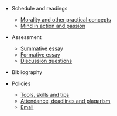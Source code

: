 
<!-- - Welcome
  - [Announcements](README.md)
  - [Instructors](README.md)
  - [Meetings](README.md)
  - [Course materials](README.md)
  - [Brief schedule of topics](README.md) -->

- Schedule and readings
  - [Morality and other practical concepts](schedule.md)
  - [Mind in action and passion](schedule.md)

- Assessment
  - [Summative essay](assessment.md)
  - [Formative essay](assessment.md)
  - [Discussion questions](assessment.md)


- Bibliography
  <!-- - Selective general background readings
    - Historical backgrond
    - Key books published since 1945
    - Collections
  - Topics -->

- Policies
  - [Tools, skills and tips](policies.md)
  - [Attendance, deadlines and plagarism](policies.md)
  - [Email](policies.md)



  <!-- - Getting started
    - [Quick start](quickstart.md)
    - [Writing more pages](more-pages.md)
    - [Custom navbar](custom-navbar.md)
    - [Cover page](cover.md)

  - Customization
    - [Configuration](configuration.md)
    - [Themes](themes.md)
    - [List of Plugins](plugins.md)
    - [Write a Plugin](write-a-plugin.md)
    - [Markdown configuration](markdown.md)
    - [Language highlighting](language-highlight.md)

  - Guide
    - [Deploy](deploy.md)
    - [Helpers](helpers.md)
    - [Vue compatibility](vue.md)
    - [CDN](cdn.md)
    - [Offline Mode(PWA)](pwa.md)
    - [Server-client renderer(SSR)](ssr.md) -->